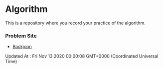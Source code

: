 # Algorithm

This is a repository where you record your practice of the algorithm.

### Problem Site

- [Backjoon](https://www.acmicpc.net/)

Updated At : Fri Nov 13 2020 00:00:08 GMT+0000 (Coordinated Universal Time)
